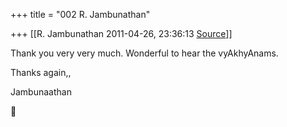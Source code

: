 +++
title = "002 R. Jambunathan"

+++
[[R. Jambunathan	2011-04-26, 23:36:13 [Source](https://groups.google.com/g/samskrita/c/m7z1bVxMQzQ)]]



Thank you very very much. Wonderful to hear the vyAkhyAnams.

  

Thanks again,,

Jambunaathan




